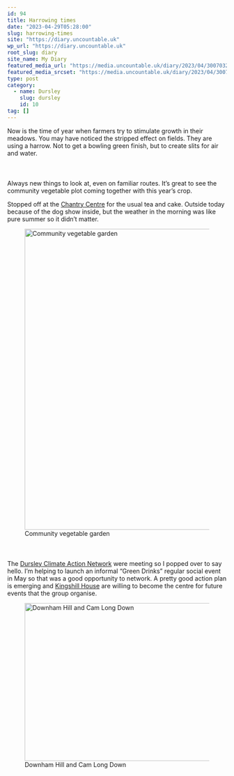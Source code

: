 ```yaml
---
id: 94
title: Harrowing times
date: "2023-04-29T05:28:00"
slug: harrowing-times
site: "https://diary.uncountable.uk"
wp_url: "https://diary.uncountable.uk"
root_slug: diary
site_name: My Diary
featured_media_url: "https://media.uncountable.uk/diary/2023/04/30070328/IMG20230429101716.webp"
featured_media_srcset: "https://media.uncountable.uk/diary/2023/04/30070328/IMG20230429101716-300x148.webp 300w, https://media.uncountable.uk/diary/2023/04/30070328/IMG20230429101716-1024x506.webp 1024w, https://media.uncountable.uk/diary/2023/04/30070328/IMG20230429101716-150x150.webp 150w, https://media.uncountable.uk/diary/2023/04/30070328/IMG20230429101716-1920x949.webp 1920w, https://media.uncountable.uk/diary/2023/04/30070328/IMG20230429101716.webp 2000w"
type: post
category:
  - name: Dursley
    slug: dursley
    id: 10
tag: []
---
```



<p>Now is the time of year when farmers try to stimulate growth in their meadows.  You may have noticed the stripped effect on fields.  They are using a harrow.  Not to get a bowling green finish, but to create slits for air and water.</p>


<style>.kb-row-layout-id_76658e-31 > .kt-row-column-wrap{align-content:start;}:where(.kb-row-layout-id_76658e-31 > .kt-row-column-wrap) > .wp-block-kadence-column{justify-content:start;}.kb-row-layout-id_76658e-31 > .kt-row-column-wrap{column-gap:var(--global-kb-gap-md, 2rem);row-gap:var(--global-kb-gap-md, 2rem);padding-top:var(--global-kb-spacing-sm, 1.5rem);padding-bottom:var(--global-kb-spacing-sm, 1.5rem);grid-template-columns:minmax(0, 2fr) minmax(0, 1fr);}.kb-row-layout-id_76658e-31 > .kt-row-layout-overlay{opacity:0.30;}@media all and (max-width: 1024px){.kb-row-layout-id_76658e-31 > .kt-row-column-wrap{grid-template-columns:minmax(0, 2fr) minmax(0, 1fr);}}@media all and (max-width: 767px){.kb-row-layout-id_76658e-31 > .kt-row-column-wrap{grid-template-columns:minmax(0, 1fr);}}</style><div class="kb-row-layout-wrap kb-row-layout-id_76658e-31 alignnone wp-block-kadence-rowlayout"><div class="kt-row-column-wrap kt-has-2-columns kt-row-layout-left-golden kt-tab-layout-inherit kt-mobile-layout-row kt-row-valign-top">
<style>.kadence-column_90c88f-23 > .kt-inside-inner-col,.kadence-column_90c88f-23 > .kt-inside-inner-col:before{border-top-left-radius:0px;border-top-right-radius:0px;border-bottom-right-radius:0px;border-bottom-left-radius:0px;}.kadence-column_90c88f-23 > .kt-inside-inner-col{column-gap:var(--global-kb-gap-sm, 1rem);}.kadence-column_90c88f-23 > .kt-inside-inner-col{flex-direction:column;}.kadence-column_90c88f-23 > .kt-inside-inner-col > .aligncenter{width:100%;}.kadence-column_90c88f-23 > .kt-inside-inner-col:before{opacity:0.3;}.kadence-column_90c88f-23{position:relative;}@media all and (max-width: 1024px){.kadence-column_90c88f-23 > .kt-inside-inner-col{flex-direction:column;justify-content:center;}}@media all and (max-width: 767px){.kadence-column_90c88f-23 > .kt-inside-inner-col{flex-direction:column;justify-content:center;}}</style>
<div class="wp-block-kadence-column kadence-column_90c88f-23"><div class="kt-inside-inner-col">
<p>Always new things to look at, even on familiar routes.  It&#8217;s great to see the community vegetable plot coming together with this year&#8217;s crop.</p>



<p>Stopped off at the <a href="https://www.chantrycentre.org/" data-type="URL" data-id="https://www.chantrycentre.org/">Chantry Centre</a> for  the usual tea and cake.  Outside today because of the dog show inside, but the weather in the morning was like pure summer so it didn&#8217;t matter.</p>
</div></div>


<style>.kadence-column_990859-bc > .kt-inside-inner-col,.kadence-column_990859-bc > .kt-inside-inner-col:before{border-top-left-radius:0px;border-top-right-radius:0px;border-bottom-right-radius:0px;border-bottom-left-radius:0px;}.kadence-column_990859-bc > .kt-inside-inner-col{column-gap:var(--global-kb-gap-sm, 1rem);}.kadence-column_990859-bc > .kt-inside-inner-col{flex-direction:column;}.kadence-column_990859-bc > .kt-inside-inner-col > .aligncenter{width:100%;}.kadence-column_990859-bc > .kt-inside-inner-col:before{opacity:0.3;}.kadence-column_990859-bc{position:relative;}@media all and (max-width: 1024px){.kadence-column_990859-bc > .kt-inside-inner-col{flex-direction:column;justify-content:center;}}@media all and (max-width: 767px){.kadence-column_990859-bc > .kt-inside-inner-col{flex-direction:column;justify-content:center;}}</style>
<div class="wp-block-kadence-column kadence-column_990859-bc"><div class="kt-inside-inner-col"><style>.kb-image_22058e-98 .kb-image-has-overlay:after{opacity:0.3;}</style>
<figure class="wp-block-kadence-image kb-image_22058e-98 size-large"><img loading="lazy" decoding="async" width="1024" height="690" src="https://media.uncountable.uk/diary/2023/04/30070716/IMG20230429103153-1024x690.webp" alt="Community vegetable garden" class="kb-img wp-image-96" srcset="https://media.uncountable.uk/diary/2023/04/30070716/IMG20230429103153-1024x690.webp 1024w, https://media.uncountable.uk/diary/2023/04/30070716/IMG20230429103153-300x202.webp 300w, https://media.uncountable.uk/diary/2023/04/30070716/IMG20230429103153-1920x1294.webp 1920w, https://media.uncountable.uk/diary/2023/04/30070716/IMG20230429103153.webp 2000w" sizes="auto, (max-width: 1024px) 100vw, 1024px" /><figcaption>Community vegetable garden</figcaption></figure>
</div></div>

</div></div>


<p>The <a href="https://www.facebook.com/DursleyCAN/">Dursley Climate Action Network</a> were meeting so I popped over to say hello.  I&#8217;m helping to launch an informal &#8220;Green Drinks&#8221; regular social event in May so that was a good opportunity to network.  A pretty good action plan is emerging and <a href="https://www.kingshillhouse.org.uk/">Kingshill House</a> are willing to become the centre for future events that the group organise.</p>


<style>.kb-image_44229d-91 .kb-image-has-overlay:after{opacity:0.3;}</style>
<figure class="wp-block-kadence-image kb-image_44229d-91 size-large"><img loading="lazy" decoding="async" width="1024" height="362" src="https://media.uncountable.uk/diary/2023/04/30071602/IMG20230429101953-1024x362.webp" alt="Downham Hill and Cam Long Down" class="kb-img wp-image-97" srcset="https://media.uncountable.uk/diary/2023/04/30071602/IMG20230429101953-1024x362.webp 1024w, https://media.uncountable.uk/diary/2023/04/30071602/IMG20230429101953-300x106.webp 300w, https://media.uncountable.uk/diary/2023/04/30071602/IMG20230429101953-1920x680.webp 1920w, https://media.uncountable.uk/diary/2023/04/30071602/IMG20230429101953.webp 2000w" sizes="auto, (max-width: 1024px) 100vw, 1024px" /><figcaption>Downham Hill and Cam Long Down</figcaption></figure>
